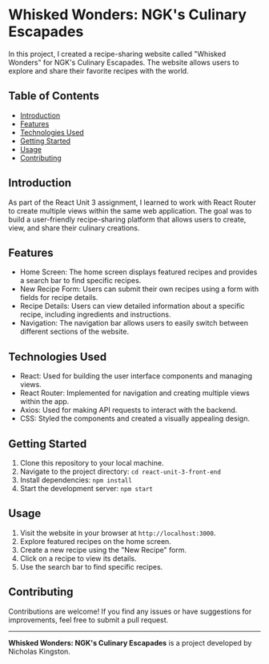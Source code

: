 # Whisked Wonders: NGK's Culinary Escapades

In this project, I created a recipe-sharing website called "Whisked Wonders" for NGK's Culinary Escapades. The website allows users to explore and share their favorite recipes with the world.

## Table of Contents

- [Introduction](#introduction)
- [Features](#features)
- [Technologies Used](#technologies-used)
- [Getting Started](#getting-started)
- [Usage](#usage)
- [Contributing](#contributing)

## Introduction

As part of the React Unit 3 assignment, I learned to work with React Router to create multiple views within the same web application. The goal was to build a user-friendly recipe-sharing platform that allows users to create, view, and share their culinary creations.

## Features

- Home Screen: The home screen displays featured recipes and provides a search bar to find specific recipes.
- New Recipe Form: Users can submit their own recipes using a form with fields for recipe details.
- Recipe Details: Users can view detailed information about a specific recipe, including ingredients and instructions.
- Navigation: The navigation bar allows users to easily switch between different sections of the website.

## Technologies Used

- React: Used for building the user interface components and managing views.
- React Router: Implemented for navigation and creating multiple views within the app.
- Axios: Used for making API requests to interact with the backend.
- CSS: Styled the components and created a visually appealing design.

## Getting Started

1. Clone this repository to your local machine.
2. Navigate to the project directory: `cd react-unit-3-front-end`
3. Install dependencies: `npm install`
4. Start the development server: `npm start`

## Usage

1. Visit the website in your browser at `http://localhost:3000`.
2. Explore featured recipes on the home screen.
3. Create a new recipe using the "New Recipe" form.
4. Click on a recipe to view its details.
5. Use the search bar to find specific recipes.

## Contributing

Contributions are welcome! If you find any issues or have suggestions for improvements, feel free to submit a pull request.

---

**Whisked Wonders: NGK's Culinary Escapades** is a project developed by Nicholas Kingston.
